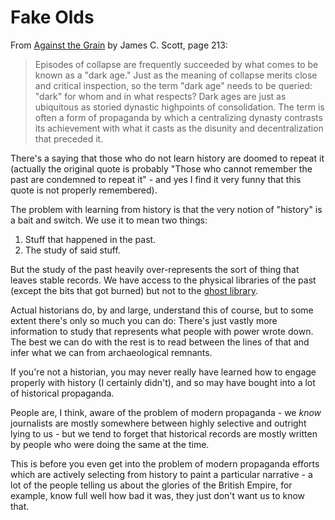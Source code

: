 # Fake Olds

From [Against the Grain](https://amzn.to/2TC15R4) by James C. Scott, page 213:

> Episodes of collapse are frequently succeeded by what comes to be known as a "dark age." Just as the meaning of collapse merits close and critical inspection, so the term "dark age" needs to be queried: "dark" for whom and in what respects? Dark ages are just as ubiquitous as storied dynastic highpoints of consolidation. The term is often a form of propaganda by which a centralizing dynasty contrasts its achievement with what it casts as the disunity and decentralization that preceded it.

There's a saying that those who do not learn history are doomed to repeat it (actually the original quote is probably "Those who cannot remember the past are condemned to repeat it" - and yes I find it very funny that this quote is not properly remembered).

The problem with learning from history is that the very notion of "history" is a bait and switch.
We use it to mean two things:

1. Stuff that happened in the past.
2. The study of said stuff.

But the study of the past heavily over-represents the sort of thing that leaves stable records. We have access to the physical libraries of the past (except the bits that got burned) but not to the [ghost library](https://notebook.drmaciver.com/posts/2020-05-16-07:43.html).

Actual historians do, by and large, understand this of course, but to some extent there's only so much you can do: There's just vastly more information to study that represents what people with power wrote down. The best we can do with the rest is to read between the lines of that and infer what we can from archaeological remnants.

If you're not a historian, you may never really have learned how to engage properly with history (I certainly didn't), and so may have bought into a lot of historical propaganda.

People are, I think, aware of the problem of modern propaganda - we *know* journalists are mostly somewhere between highly selective and outright lying to us - but we tend to forget that historical records are mostly written by people who were doing the same at the time.

This is before you even get into the problem of modern propaganda efforts which are actively selecting from history to paint a particular narrative - a lot of the people telling us about the glories of the British Empire, for example, know full well how bad it was, they just don't want us to know that.

